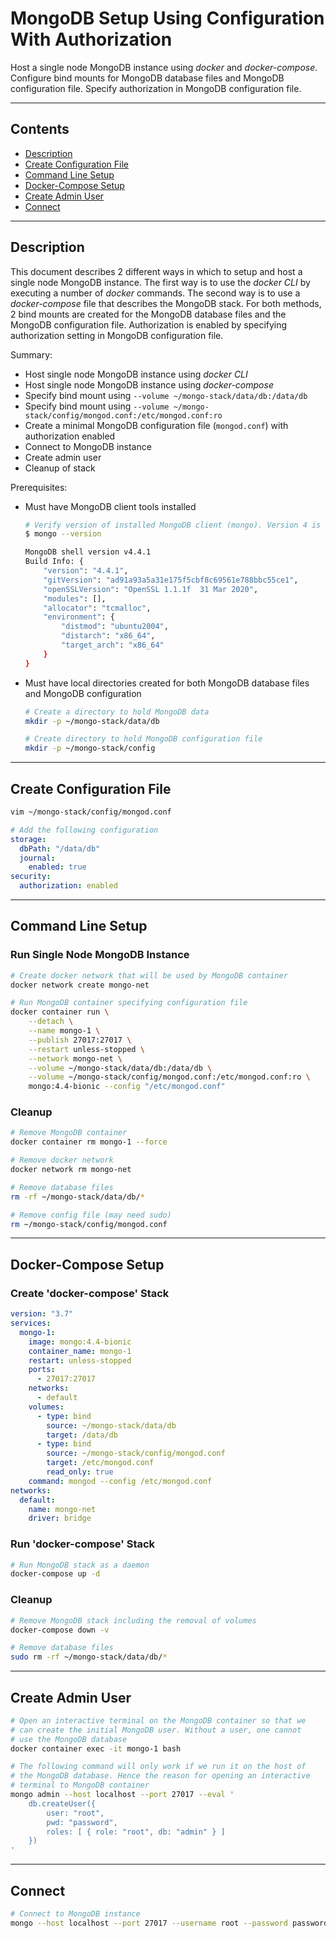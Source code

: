 # MongoDB Setup Using Configuration With Authorization

Host a single node MongoDB instance using _docker_ and _docker-compose_. Configure bind mounts for MongoDB database files and MongoDB configuration file. Specify authorization in MongoDB configuration file.

---

## Contents

- [Description](#description)
- [Create Configuration File](#create-configuration-file)
- [Command Line Setup](#command-line-setup)
- [Docker-Compose Setup](#docker-compose-setup)
- [Create Admin User](#create-admin-user)
- [Connect](#connect)

---

## Description

This document describes 2 different ways in which to setup and host a single node MongoDB instance. The first way is to use the _docker CLI_ by executing a number of _docker_ commands. The second way is to use a _docker-compose_ file that describes the MongoDB stack. For both methods, 2 bind mounts are created for the MongoDB database files and the MongoDB configuration file. Authorization is enabled by specifying authorization setting in MongoDB configuration file.

Summary:

- Host single node MongoDB instance using _docker CLI_
- Host single node MongoDB instance using _docker-compose_
- Specify bind mount using `--volume ~/mongo-stack/data/db:/data/db`
- Specify bind mount using `--volume ~/mongo-stack/config/mongod.conf:/etc/mongod.conf:ro`
- Create a minimal MongoDB configuration file (`mongod.conf`) with authorization enabled
- Connect to MongoDB instance
- Create admin user
- Cleanup of stack

Prerequisites:

- Must have MongoDB client tools installed

  ```bash
  # Verify version of installed MongoDB client (mongo). Version 4 is recommended
  $ mongo --version

  MongoDB shell version v4.4.1
  Build Info: {
      "version": "4.4.1",
      "gitVersion": "ad91a93a5a31e175f5cbf8c69561e788bbc55ce1",
      "openSSLVersion": "OpenSSL 1.1.1f  31 Mar 2020",
      "modules": [],
      "allocator": "tcmalloc",
      "environment": {
          "distmod": "ubuntu2004",
          "distarch": "x86_64",
          "target_arch": "x86_64"
      }
  }
  ```

- Must have local directories created for both MongoDB database files and MongoDB configuration

  ```bash
  # Create a directory to hold MongoDB data
  mkdir -p ~/mongo-stack/data/db

  # Create directory to hold MongoDB configuration file
  mkdir -p ~/mongo-stack/config
  ```

---

## Create Configuration File

```bash
vim ~/mongo-stack/config/mongod.conf
```

```yml
# Add the following configuration
storage:
  dbPath: "/data/db"
  journal:
    enabled: true
security:
  authorization: enabled
```

---

## Command Line Setup

### Run Single Node MongoDB Instance

```bash
# Create docker network that will be used by MongoDB container
docker network create mongo-net

# Run MongoDB container specifying configuration file
docker container run \
    --detach \
    --name mongo-1 \
    --publish 27017:27017 \
    --restart unless-stopped \
    --network mongo-net \
    --volume ~/mongo-stack/data/db:/data/db \
    --volume ~/mongo-stack/config/mongod.conf:/etc/mongod.conf:ro \
    mongo:4.4-bionic --config "/etc/mongod.conf"
```

### Cleanup

```bash
# Remove MongoDB container
docker container rm mongo-1 --force

# Remove docker network
docker network rm mongo-net

# Remove database files
rm -rf ~/mongo-stack/data/db/*

# Remove config file (may need sudo)
rm ~/mongo-stack/config/mongod.conf
```

---

## Docker-Compose Setup

### Create 'docker-compose' Stack

```yaml
version: "3.7"
services:
  mongo-1:
    image: mongo:4.4-bionic
    container_name: mongo-1
    restart: unless-stopped
    ports:
      - 27017:27017
    networks:
      - default
    volumes:
      - type: bind
        source: ~/mongo-stack/data/db
        target: /data/db
      - type: bind
        source: ~/mongo-stack/config/mongod.conf
        target: /etc/mongod.conf
        read_only: true
    command: mongod --config /etc/mongod.conf
networks:
  default:
    name: mongo-net
    driver: bridge
```

### Run 'docker-compose' Stack

```bash
# Run MongoDB stack as a daemon
docker-compose up -d
```

### Cleanup

```bash
# Remove MongoDB stack including the removal of volumes
docker-compose down -v

# Remove database files
sudo rm -rf ~/mongo-stack/data/db/*
```

---

## Create Admin User

```bash
# Open an interactive terminal on the MongoDB container so that we
# can create the initial MongoDB user. Without a user, one cannot
# use the MongoDB database
docker container exec -it mongo-1 bash

# The following command will only work if we run it on the host of
# the MongoDB database. Hence the reason for opening an interactive
# terminal to MongoDB container
mongo admin --host localhost --port 27017 --eval '
    db.createUser({
        user: "root",
        pwd: "password",
        roles: [ { role: "root", db: "admin" } ]
    })
'
```

---

## Connect

```bash
# Connect to MongoDB instance
mongo --host localhost --port 27017 --username root --password password --authenticationDatabase admin
```
